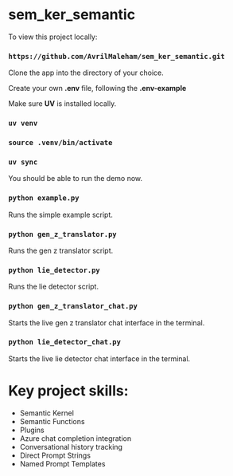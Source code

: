 # sem_ker_semantic

To view this project locally:

### `https://github.com/AvrilMaleham/sem_ker_semantic.git`

Clone the app into the directory of your choice.

Create your own **.env** file, following the **.env-example**

Make sure **UV** is installed locally.

### `uv venv`

### `source .venv/bin/activate`

### `uv sync`

You should be able to run the demo now.

### `python example.py`

Runs the simple example script.

### `python gen_z_translator.py`

Runs the gen z translator script.

### `python lie_detector.py`

Runs the lie detector script.

### `python gen_z_translator_chat.py`

Starts the live gen z translator chat interface in the terminal.

### `python lie_detector_chat.py`

Starts the live lie detector chat interface in the terminal.

# Key project skills:

- Semantic Kernel
- Semantic Functions
- Plugins
- Azure chat completion integration
- Conversational history tracking
- Direct Prompt Strings
- Named Prompt Templates
